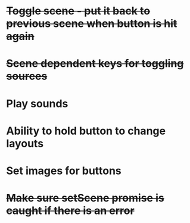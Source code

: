 # <strike>Toggle scene - put it back to previous scene when button is hit again</strike>
# <strike>Scene dependent keys for toggling sources</strike>
# Play sounds
# Ability to hold button to change layouts
# Set images for buttons
# <strike>Make sure setScene promise is caught if there is an error</strike>
